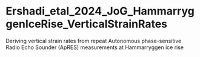 # Ershadi_etal_2024_JoG_HammarryggenIceRise_VerticalStrainRates
Deriving vertical strain rates from repeat Autonomous phase-sensitive Radio Echo Sounder (ApRES) measurements at Hammarryggen ice rise
